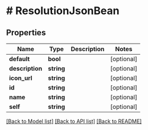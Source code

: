 # # ResolutionJsonBean

## Properties

Name | Type | Description | Notes
------------ | ------------- | ------------- | -------------
**default** | **bool** |  | [optional]
**description** | **string** |  | [optional]
**icon_url** | **string** |  | [optional]
**id** | **string** |  | [optional]
**name** | **string** |  | [optional]
**self** | **string** |  | [optional]

[[Back to Model list]](../../README.md#models) [[Back to API list]](../../README.md#endpoints) [[Back to README]](../../README.md)
